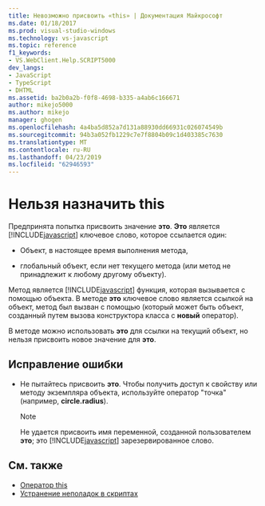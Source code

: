 ```yaml
---
title: Невозможно присвоить «this» | Документация Майкрософт
ms.date: 01/18/2017
ms.prod: visual-studio-windows
ms.technology: vs-javascript
ms.topic: reference
f1_keywords:
- VS.WebClient.Help.SCRIPT5000
dev_langs:
- JavaScript
- TypeScript
- DHTML
ms.assetid: ba2b0a2b-f0f8-4698-b335-a4ab6c166671
author: mikejo5000
ms.author: mikejo
manager: ghogen
ms.openlocfilehash: 4a4ba5d852a7d131a88930dd66931c026074549b
ms.sourcegitcommit: 94b3a052fb1229c7e7f8804b09c1d403385c7630
ms.translationtype: MT
ms.contentlocale: ru-RU
ms.lasthandoff: 04/23/2019
ms.locfileid: "62946593"
---
```

# <a name="cannot-assign-to-this"></a>Нельзя назначить this
Предпринята попытка присвоить значение **это**. **Это** является [!INCLUDE[javascript](../../javascript/includes/javascript-md.md)] ключевое слово, которое ссылается один:

- Объект, в настоящее время выполнения метода,

- глобальный объект, если нет текущего метода (или метод не принадлежит к любому другому объекту).

Метод является [!INCLUDE[javascript](../../javascript/includes/javascript-md.md)] функция, которая вызывается с помощью объекта. В методе **это** ключевое слово является ссылкой на объект, метод был вызван с помощью (который может быть объект, созданный путем вызова конструктора класса с **новый** оператор).

В методе можно использовать **это** для ссылки на текущий объект, но нельзя присвоить новое значение для **это**.

## <a name="to-correct-this-error"></a>Исправление ошибки

- Не пытайтесь присвоить **это**. Чтобы получить доступ к свойству или методу экземпляра объекта, используйте оператор "точка" (например, **circle.radius**).

  > [!NOTE]
  > Не удается присвоить имя переменной, созданной пользователем **это**; это [!INCLUDE[javascript](../../javascript/includes/javascript-md.md)] зарезервированное слово.

## <a name="see-also"></a>См. также

- [Оператор this](../../javascript/reference/this-statement-javascript.md)
- [Устранение неполадок в скриптах](../../javascript/advanced/troubleshooting-your-scripts-javascript.md)